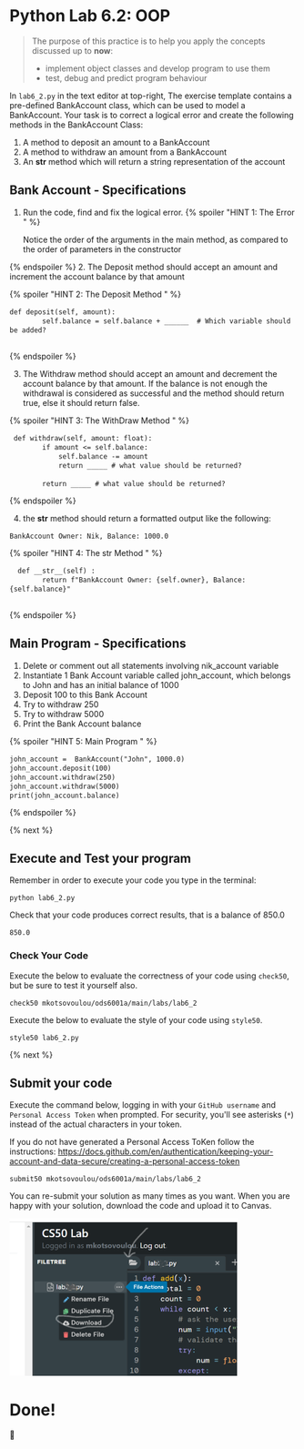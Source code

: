 # Python Lab 6.2: OOP
> The purpose of this practice is to help you apply the concepts discussed up to **now**: 
>
> - implement object classes and develop program to use them
> - test, debug and predict program behaviour

In `lab6_2.py` in the text editor at top-right, The exercise template contains a pre-defined BankAccount class, which can be used to model a BankAccount. Your task is to correct a logical error and create the following methods in the BankAccount Class:

1.  A method to deposit an amount to a BankAccount
2.  A method to withdraw an amount from a BankAccount
3.  An __str__ method which will return a string representation of the account


## Bank Account - Specifications

1. Run the code, find and fix the logical error.
{% spoiler "HINT 1: The Error " %}
    
    Notice the order of the arguments in the main method, as compared to the order of parameters in the constructor

{% endspoiler %}
2. The Deposit method should accept an amount and increment the account balance by that amount

{% spoiler "HINT 2: The Deposit Method " %}

```
def deposit(self, amount):
        self.balance = self.balance + ______  # Which variable should be added?
        
```
{% endspoiler %}

3. The Withdraw method should accept an amount and decrement the account balance by that amount. If the balance is not enough the withdrawal is considered as successful and the method should return true, else it should return false.

{% spoiler "HINT 3: The WithDraw Method " %}

```
 def withdraw(self, amount: float):
        if amount <= self.balance:
            self.balance -= amount
            return _____ # what value should be returned? 

        return _____ # what value should be returned?       
```
{% endspoiler %}

4. the __str__ method should return a formatted output like the following: 
```
BankAccount Owner: Nik, Balance: 1000.0
```

{% spoiler "HINT 4: The str Method " %}

```
  def __str__(self) :
        return f"BankAccount Owner: {self.owner}, Balance: {self.balance}" 
        
```
{% endspoiler %}


## Main Program - Specifications

1. Delete or comment out all statements involving nik_account variable
2. Instantiate 1 Bank Account variable called john_account, which belongs to John and has an initial balance of 1000
2. Deposit 100 to this Bank Account
3. Try to withdraw 250
4. Try to withdraw 5000
5. Print the Bank Account balance

{% spoiler "HINT 5: Main Program " %}

```
john_account =  BankAccount("John", 1000.0)
john_account.deposit(100)
john_account.withdraw(250)
john_account.withdraw(5000)
print(john_account.balance)

```

{% endspoiler %}


{% next %}

## Execute and Test your program 

Remember in order to execute your code you type in the terminal:
```
python lab6_2.py
```


Check that your code produces correct results, that is a balance of 850.0 

```
850.0
```


### Check Your Code

Execute the below to evaluate the correctness of your code using `check50`, but be sure to test it yourself also.


```
check50 mkotsovoulou/ods6001a/main/labs/lab6_2
```

Execute the below to evaluate the style of your code using `style50`.

```
style50 lab6_2.py
```

{% next %}

## Submit your code

Execute the command below, logging in with your `GitHub username` and `Personal Access Token` when prompted. For security, you'll see asterisks (`*`) instead of the actual characters in your token. 

If you do not have generated a Personal Access ToKen follow the instructions: 
https://docs.github.com/en/authentication/keeping-your-account-and-data-secure/creating-a-personal-access-token

```
submit50 mkotsovoulou/ods6001a/main/labs/lab6_2
```

You can re-submit your solution as many times as you want.
When you are happy with your solution, download the code and upload it to Canvas.

![Image of download](download.png)


# Done!
:tada: